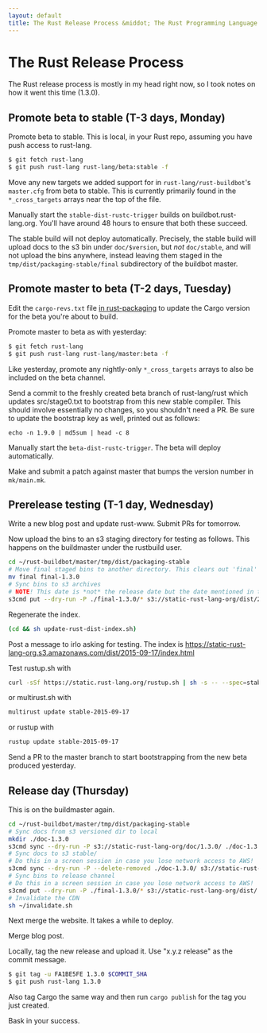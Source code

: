 ```yaml
---
layout: default
title: The Rust Release Process &middot; The Rust Programming Language
---
```


# The Rust Release Process

The Rust release process is mostly in my head right now, so I took notes on how
it went this time (1.3.0).

## Promote beta to stable (T-3 days, Monday)

Promote beta to stable.  This is local, in your Rust repo, assuming you have
push access to rust-lang.

```sh
$ git fetch rust-lang
$ git push rust-lang rust-lang/beta:stable -f
```

Move any new targets we added support for in `rust-lang/rust-buildbot`'s
`master.cfg` from beta to stable. This is currently primarily found in the
`*_cross_targets` arrays near the top of the file.

Manually start the `stable-dist-rustc-trigger` builds on
buildbot.rust-lang.org. You'll have around 48 hours to ensure that both these
succeed.

The stable build will not deploy automatically. Precisely, the stable build
will upload docs to the s3 bin under `doc/$version`, but *not* `doc/stable`, and
will not upload the bins anywhere, instead leaving them staged in the
`tmp/dist/packaging-stable/final` subdirectory of the buildbot master.

## Promote master to beta (T-2 days, Tuesday)

Edit the `cargo-revs.txt` file [in
rust-packaging](https://github.com/rust-lang/rust-packaging) to update the Cargo
version for the beta you're about to build.

Promote master to beta as with yesterday:

```sh
$ git fetch rust-lang
$ git push rust-lang rust-lang/master:beta -f
```

Like yesterday, promote any nightly-only `*_cross_targets` arrays to also be
included on the beta channel.

Send a commit to the freshly created beta branch of rust-lang/rust which updates
src/stage0.txt to bootstrap from this new stable compiler. This should involve
essentially no changes, so you shouldn't need a PR. Be sure to update the
bootstrap key as well, printed out as follows:

```
echo -n 1.9.0 | md5sum | head -c 8
```

Manually start the `beta-dist-rustc-trigger`. The beta will deploy
automatically.

Make and submit a patch against master that bumps the version number in
`mk/main.mk`.

## Prerelease testing (T-1 day, Wednesday)

Write a new blog post and update rust-www. Submit PRs for tomorrow.

Now upload the bins to an s3 staging directory for testing as follows.
This happens on the buildmaster under the rustbuild user.

```sh
cd ~/rust-buildbot/master/tmp/dist/packaging-stable
# Move final staged bins to another directory. This clears out 'final' for the next release.
mv final final-1.3.0
# Sync bins to s3 archives
# NOTE! This date is *not* the release date but the date mentioned in the manifest!
s3cmd put --dry-run -P ./final-1.3.0/* s3://static-rust-lang-org/dist/2015-09-17/
```

Regenerate the index.

```sh
(cd && sh update-rust-dist-index.sh)
```

Post a message to irlo asking for testing. The index is
https://static-rust-lang-org.s3.amazonaws.com/dist/2015-09-17/index.html

Test rustup.sh with

```sh
curl -sSf https://static.rust-lang.org/rustup.sh | sh -s -- --spec=stable-2015-09-17
```

or multirust.sh with

```sh
multirust update stable-2015-09-17
```

or rustup with

```sh
rustup update stable-2015-09-17
```

Send a PR to the master branch to start bootstrapping from the new beta produced
yesterday.

## Release day (Thursday)

This is on the buildmaster again.

```sh
cd ~/rust-buildbot/master/tmp/dist/packaging-stable
# Sync docs from s3 versioned dir to local
mkdir ./doc-1.3.0
s3cmd sync --dry-run -P s3://static-rust-lang-org/doc/1.3.0/ ./doc-1.3.0/
# Sync docs to s3 stable/
# Do this in a screen session in case you lose network access to AWS!
s3cmd sync --dry-run -P --delete-removed ./doc-1.3.0/ s3://static-rust-lang-org/doc/stable/
# Sync bins to release channel
# Do this in a screen session in case you lose network access to AWS!
s3cmd put --dry-run -P ./final-1.3.0/* s3://static-rust-lang-org/dist/
# Invalidate the CDN
sh ~/invalidate.sh
```

Next merge the website. It takes a while to deploy.

Merge blog post.

Locally, tag the new release and upload it. Use "x.y.z release" as the commit
message.

```sh
$ git tag -u FA1BE5FE 1.3.0 $COMMIT_SHA
$ git push rust-lang 1.3.0
```

Also tag Cargo the same way and then run `cargo publish` for the tag you just
created.

Bask in your success.
